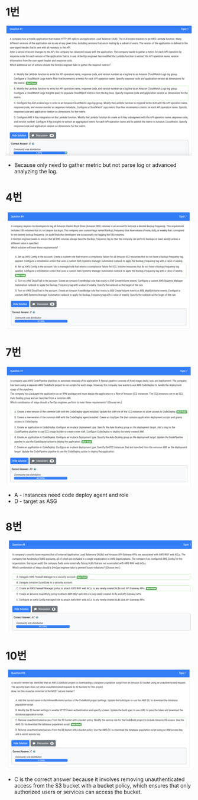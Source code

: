 # 1번

![image-20240220102920167](images/20240220_examtopics_dop_1-10/image-20240220102920167.png)

- Because only need to gather metric but not parse log or advanced analyzing the log.

# 4번

![image-20240220105146140](images/20240220_examtopics_dop_1-10/image-20240220105146140.png)

# 7번

![image-20240220105322247](images/20240220_examtopics_dop_1-10/image-20240220105322247.png)

- A - instances need code deploy agent and role 
- D - target as ASG

# 8번

![image-20240220105412130](images/20240220_examtopics_dop_1-10/image-20240220105412130.png)

# 10번

![image-20240220105513728](images/20240220_examtopics_dop_1-10/image-20240220105513728.png)

- C is the correct answer because it involves removing unauthenticated access from the S3 bucket with a bucket policy, which ensures that only authorized users or services can access the bucket.